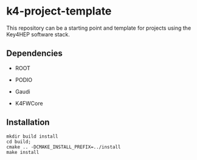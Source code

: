 # k4-project-template


This repository can be a starting point and template for projects using the Key4HEP software stack.



## Dependencies

* ROOT

* PODIO

* Gaudi

* K4FWCore

## Installation


```
mkdir build install
cd build;
cmake .. -DCMAKE_INSTALL_PREFIX=../install
make install


```


